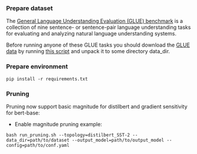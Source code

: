### Prepare dataset
The [General Language Understanding Evaluation (GLUE) benchmark](https://gluebenchmark.com/) is a collection of nine sentence- or sentence-pair language understanding tasks for evaluating and analyzing natural language understanding systems.

Before running anyone of these GLUE tasks you should download the [GLUE data](https://gluebenchmark.com/tasks) by running [this script](https://gist.github.com/W4ngatang/60c2bdb54d156a41194446737ce03e2e) and unpack it to some directory data_dir.
### Prepare environment
```shell
pip install -r requirements.txt
```

### Pruning
Pruning now support basic magnitude for distilbert and gradient sensitivity for bert-base:

- Enable magnitude pruning example:

```shell
bash run_pruning.sh --topology=distilbert_SST-2 --data_dir=path/to/dataset --output_model=path/to/output_model --config=path/to/conf.yaml
```
